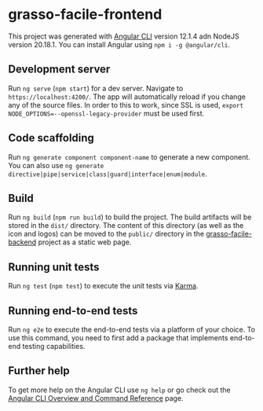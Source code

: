 # grasso-facile-frontend
This project was generated with [Angular CLI](https://github.com/angular/angular-cli) version 12.1.4 adn NodeJS version 20.18.1.
You can install Angular using `npm i -g @angular/cli`.

## Development server
Run `ng serve` (`npm start`) for a dev server. Navigate to `https://localhost:4200/`. The app will automatically reload if you change any of the source files. In order to this to work, since SSL is used, `export NODE_OPTIONS=--openssl-legacy-provider` must be used first.

## Code scaffolding
Run `ng generate component component-name` to generate a new component. You can also use `ng generate directive|pipe|service|class|guard|interface|enum|module`.

## Build
Run `ng build` (`npm run build`) to build the project. The build artifacts will be stored in the `dist/` directory. The content of this directory (as well as the icon and logos) can be moved to the `public/` directory in the [grasso-facile-backend](https://github.com/Cotezzo/grasso-facile-backend) project as a static web page.

## Running unit tests
Run `ng test` (`npm test`) to execute the unit tests via [Karma](https://karma-runner.github.io).

## Running end-to-end tests
Run `ng e2e` to execute the end-to-end tests via a platform of your choice. To use this command, you need to first add a package that implements end-to-end testing capabilities.

## Further help
To get more help on the Angular CLI use `ng help` or go check out the [Angular CLI Overview and Command Reference](https://angular.io/cli) page.
